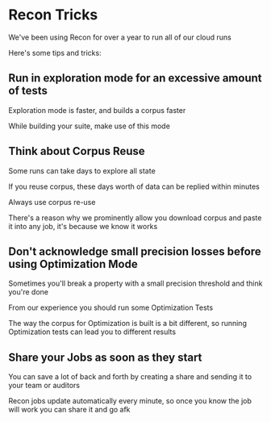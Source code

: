 # Recon Tricks

We've been using Recon for over a year to run all of our cloud runs

Here's some tips and tricks:

## Run in exploration mode for an excessive amount of tests

Exploration mode is faster, and builds a corpus faster

While building your suite, make use of this mode

## Think about Corpus Reuse

Some runs can take days to explore all state

If you reuse corpus, these days worth of data can be replied within minutes

Always use corpus re-use

There's a reason why we prominently allow you download corpus and paste it into any job, it's because we know it works

## Don't acknowledge small precision losses before using Optimization Mode

Sometimes you'll break a property with a small precision threshold and think you're done

From our experience you should run some Optimization Tests

The way the corpus for Optimization is built is a bit different, so running Optimization tests can lead you to different results

## Share your Jobs as soon as they start

You can save a lot of back and forth by creating a share and sending it to your team or auditors

Recon jobs update automatically every minute, so once you know the job will work you can share it and go afk